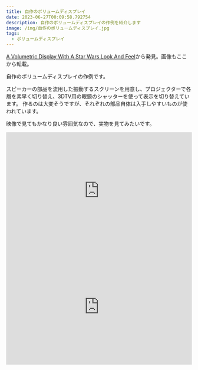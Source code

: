 ```yaml
---
title: 自作のボリュームディスプレイ
date: 2023-06-27T00:09:58.792754
description: 自作のボリュームディスプレイの作例を紹介します
image: /img/自作のボリュームディスプレイ.jpg
tags:
  - ボリュームディスプレイ
---
```

[A Volumetric Display With A Star Wars Look And Feel](https://hackaday.com/2023/06/20/a-volumetric-display-with-a-star-wars-look-and-feel/)から発見。画像もここから転載。

自作のボリュームディスプレイの作例です。

スピーカーの部品を流用した振動するスクリーンを用意し、プロジェクターで各層を素早く切り替え、3DTV用の眼鏡のシャッターを使って表示を切り替えています。
作るのは大変そうですが、それぞれの部品自体は入手しやすいものが使われています。

映像で見てもかなり良い雰囲気なので、実物を見てみたいです。


<iframe width="100%" height="315" src="https://www.youtube.com/embed/VTe0p5BMEBM" title="YouTube video player" frameborder="0" allow="accelerometer; autoplay; clipboard-write; encrypted-media; gyroscope; picture-in-picture" allowfullscreen></iframe>

<iframe width="100%" height="315" src="https://www.youtube.com/embed/9dWt7pVx9i8" title="YouTube video player" frameborder="0" allow="accelerometer; autoplay; clipboard-write; encrypted-media; gyroscope; picture-in-picture" allowfullscreen></iframe>
